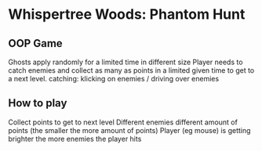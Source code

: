# Whispertree Woods: Phantom Hunt

## OOP Game
Ghosts apply randomly for a limited time in different size 
Player needs to catch enemies and collect as many as points in a limited given time to get to a next level.
catching: klicking on enemies / driving over enemies


## How to play
Collect points to get to next level
Different enemies different amount of points (the smaller the more amount of points)
Player (eg mouse) is getting brighter the more enemies the player hits
